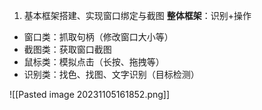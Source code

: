 

1. 基本框架搭建、实现窗口绑定与截图
**整体框架**：识别+操作
- 窗口类：抓取句柄（修改窗口大小等）
- 截图类：获取窗口截图
- 鼠标类：模拟点击（长按、拖拽等）
- 识别类：找色、找图、文字识别（目标检测）

![[Pasted image 20231105161852.png]]